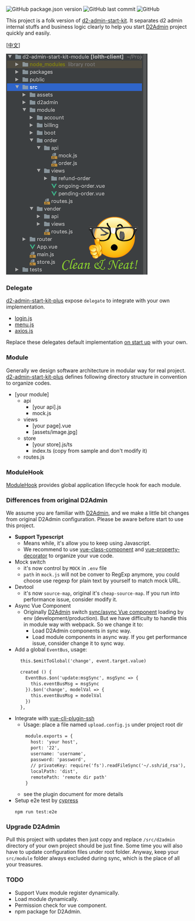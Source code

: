 ![GitHub package.json version](https://img.shields.io/github/package-json/v/hank-cp/d2-admin-start-kit-plus)
![GitHub last commit](https://img.shields.io/github/last-commit/hank-cp/d2-admin-start-kit-plus)
![GitHub](https://img.shields.io/github/license/hank-cp/d2-admin-start-kit-plus)

This project is a folk version of [d2-admin-start-kit](https://github.com/d2-projects/d2-admin-start-kit).
It separates d2 admin internal stuffs and business logic clearly to
help you start [D2Admin](https://github.com/d2-projects/d2-admin) project quickly and easily.
 
 [[中文](README.zh.md)]
 
![](directory.png?raw=true)

### Delegate
[d2-admin-start-kit-plus](https://github.com/hank-cp/d2-admin-start-kit-plus) expose
`delegate` to integrate with your own implementation.
* [login.js](/src/d2admin/delegate/login.js) 
* [menu.js](/src/d2admin/delegate/menu.js)
* [axios.js](/src/d2admin/delegate/axios.js) 

Replace these delegates default implementation [on start up](/src/main.ts) with
your own.

### Module
Generally we design software architecture in modular way for real project.
[d2-admin-start-kit-plus](https://github.com/hank-cp/d2-admin-start-kit-plus)
defines following directory structure in convention to organize codes.
* [your module]
    * api
        * [your api].js
        * mock.js
    * views
        * [your page].vue
        * [assets/image.jpg]
    * store
        * [your store].js/ts
        * index.ts (copy from sample and don't modify it)
    * routes.js

### ModuleHook
[ModuleHook](/src/d2admin/module/types.d.ts) provides global application lifecycle
hook for each module.
    
### Differences from original D2Admin
We assume you are familiar with [D2Admin](https://github.com/d2-projects/d2-admin), 
and we make a little bit changes from original D2Admin configuration. Please be aware
before start to use this project.
* **Support Typescript**
    * Means while, it's allow you to keep using Javascript.
    * We recommend to use [vue-class-component](https://github.com/vuejs/vue-class-component)
      and [vue-property-decorator](https://github.com/kaorun343/vue-property-decorator)
      to organize your vue code.
* Mock switch
    * it's now control by `MOCK` in `.env` file
    * `path` in `mock.js` will not be conver to RegExp anymore, you could choose
    use regexp for plain text by yourself to match mock URL.
* Devtool
    * it's now `source-map`, original it's `cheap-source-map`. If you run into
    performance issue, consider modify it.
* Async Vue Component
    * Originally [D2Admin](https://github.com/d2-projects/d2-admin) switch
    [sync/async Vue component](https://vuejs.org/v2/guide/components-dynamic-async.html) 
    loading by env (development/production). But we
    have difficulty to handle this in module way with webpack. So we change it to:
        * Load D2Admin components in sync way.
        * Load module components in async way. If you get performance issue,
        consider change it to sync way.  
* Add a global `EventBus`, usage:
  ```
    this.$emitToGlobal('change', event.target.value)
  ```
  ```
    created () {
      EventBus.$on('update:msgSync', msgSync => {
        this.eventBusMsg = msgSync
      }).$on('change', modelVal => {
        this.eventBusMsg = modelVal
      })
    },
  ```
* Integrate with [vue-cli-plugin-ssh](https://github.com/hank-cp/vue-cli-plugin-ssh)
    * Usage: place a file named `upload.config.js` under project root dir
    ```
        module.exports = {
          host: 'your host',
          port: '22',
          username: 'username',
          password: 'password',
          // privateKey: require('fs').readFileSync('~/.ssh/id_rsa'),
          localPath: 'dist',
          remotePath: 'remote dir path'
        }
    ``` 
    * see the plugin document for more details
* Setup e2e test by [cypress](https://www.cypress.io/)
  ```
  npm run test:e2e
  ```
    
### Upgrade D2Admin
Pull this project with updates then just copy and replace `/src/d2admin` directory 
of your own project should be just fine. Some time you will also have to update configuration
files under root folder. Anyway, keep your `src/module` folder always excluded during sync, which
is the place of all your treasures.

### TODO
* Support Vuex module register dynamically.
* Load module dynamically.
* Permission check for vue component.
* npm package for D2Admin.
